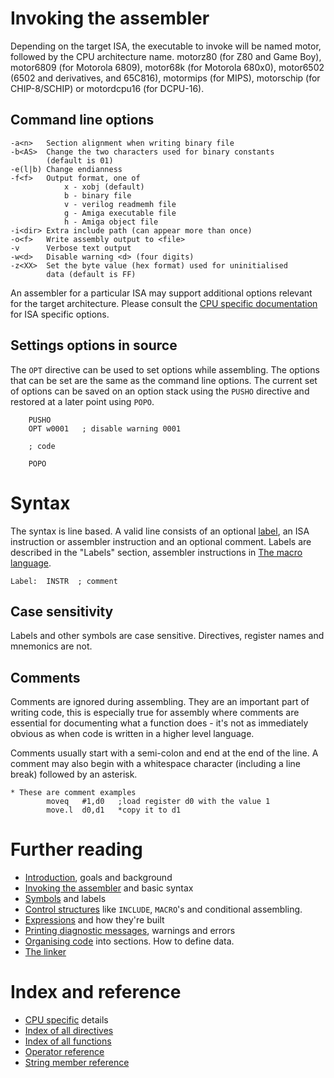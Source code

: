 # Invoking the assembler
Depending on the target ISA, the executable to invoke will be named motor, followed by the CPU architecture name. motorz80 (for Z80 and Game Boy), motor6809 (for Motorola 6809), motor68k (for Motorola 680x0), motor6502 (6502 and derivatives, and 65C816), motormips (for MIPS), motorschip (for CHIP-8/SCHIP) or motordcpu16 (for DCPU-16).

## Command line options
```
-a<n>   Section alignment when writing binary file
-b<AS>  Change the two characters used for binary constants
        (default is 01)
-e(l|b) Change endianness
-f<f>   Output format, one of
            x - xobj (default)
            b - binary file
            v - verilog readmemh file
            g - Amiga executable file
            h - Amiga object file
-i<dir> Extra include path (can appear more than once)
-o<f>   Write assembly output to <file>
-v      Verbose text output
-w<d>   Disable warning <d> (four digits)
-z<XX>  Set the byte value (hex format) used for uninitialised
        data (default is FF) 
```

An assembler for a particular ISA may support additional options relevant for the target architecture. Please consult the [CPU specific documentation](CpuSpecifics.md) for ISA specific options.

## <a name="setting_options"></a> Settings options in source

The ```OPT``` directive can be used to set options while assembling. The options that can be set are the
same as the command line options. The current set of options can be saved on an option stack using the
```PUSHO``` directive and restored at a later point using ```POPO```.

```
    PUSHO
    OPT w0001   ; disable warning 0001

    ; code

    POPO
```

# Syntax
The syntax is line based. A valid line consists of an optional [label](Symbols.md), an ISA instruction or assembler instruction and an optional comment. Labels are described in the "Labels" section, assembler instructions in [The macro language](TheMacroLanguage.md).

```
Label:  INSTR  ; comment
```

## Case sensitivity
Labels and other symbols are case sensitive. Directives, register names and mnemonics are not.

## Comments
Comments are ignored during assembling. They are an important part of writing code, this is especially true for assembly where comments are essential for documenting what a function does - it's not as immediately obvious as when code is written in a higher level language.

Comments usually start with a semi-colon and end at the end of the line. A comment may also begin with a whitespace character (including a line break) followed by an asterisk.

```
* These are comment examples
        moveq   #1,d0   ;load register d0 with the value 1
        move.l  d0,d1   *copy it to d1
```

# Further reading
* [Introduction](Introduction.md), goals and background
* [Invoking the assembler](Assembler.md) and basic syntax
* [Symbols](Symbols.md) and labels
* [Control structures](ControlStructures.md) like ```INCLUDE```, ```MACRO```'s and conditional assembling.
* [Expressions](Expressions.md) and how they're built
* [Printing diagnostic messages](Diagnostics.md), warnings and errors
* [Organising code](OrganisingCode.md) into sections. How to define data.
* [The linker](Linker.md)

# Index and reference
* [CPU specific](CpuSpecifics.md) details
* [Index of all directives](IndexDirectives.md)
* [Index of all functions](IndexFunctions.md)
* [Operator reference](ReferenceOperators.md)
* [String member reference](ReferenceStringMembers.md)
